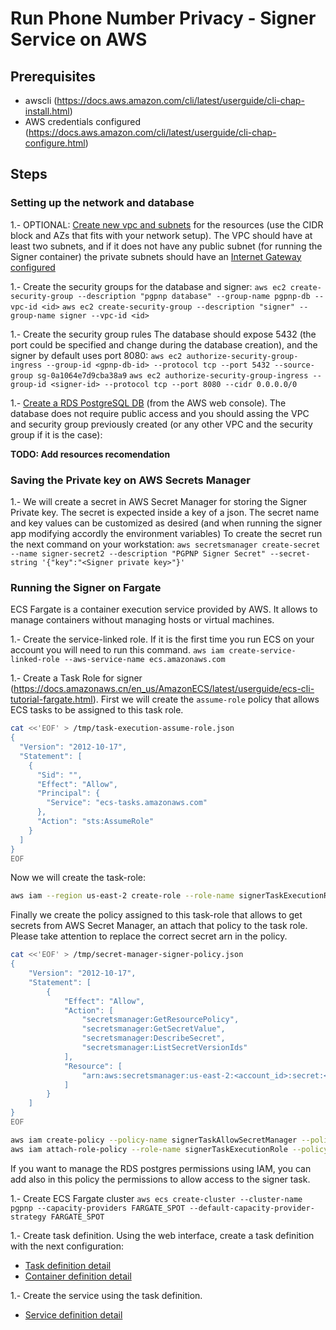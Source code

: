 # Run Phone Number Privacy - Signer Service on AWS

## Prerequisites

- awscli (https://docs.aws.amazon.com/cli/latest/userguide/cli-chap-install.html)
- AWS credentials configured (https://docs.aws.amazon.com/cli/latest/userguide/cli-chap-configure.html)

## Steps

### Setting up the network and database

1.- OPTIONAL: [Create new vpc and subnets](https://docs.aws.amazon.com/directoryservice/latest/admin-guide/gsg_create_vpc.html) for the resources (use the CIDR block and AZs that fits with your network setup). The VPC should have at least two subnets, and if it does not have any public subnet (for running the Signer container) the private subnets should have an [Internet Gateway configured](https://docs.aws.amazon.com/vpc/latest/userguide/VPC_Internet_Gateway.html)

1.- Create the security groups for the database and signer:
  `aws ec2 create-security-group --description "pgpnp database" --group-name pgpnp-db --vpc-id <id>`
  `aws ec2 create-security-group --description "signer" --group-name signer --vpc-id <id>`

1.- Create the security group rules The database should expose 5432 (the port could be specified and change during the database creation), and the signer by default uses port 8080:
  `aws ec2 authorize-security-group-ingress --group-id <gpnp-db-id> --protocol tcp --port 5432 --source-group sg-0a1064e7d9cba38a9`
  `aws ec2 authorize-security-group-ingress --group-id <signer-id> --protocol tcp --port 8080 --cidr 0.0.0.0/0`

1.- [Create a RDS PostgreSQL DB](https://docs.aws.amazon.com/AmazonRDS/latest/UserGuide/USER_CreateDBInstance.html) (from the AWS web console).
The database does not require public access and you should assing the VPC and security group previously created (or any other VPC and the security group if it is the case):

**TODO: Add resources recomendation**

### Saving the Private key on AWS Secrets Manager

1.- We will create a secret in AWS Secret Manager for storing the Signer Private key. The secret is expected inside a key of a json. 
The secret name and key values can be customized as desired (and when running the signer app modifying accordly the environment variables)
To create the secret run the next command on your workstation:
  `aws secretsmanager create-secret --name signer-secret2 --description "PGPNP Signer Secret" --secret-string '{"key":"<Signer private key>"}'`

### Running the Signer on Fargate

ECS Fargate is a container execution service provided by AWS. It allows to manage containers without managing hosts or virtual machines.

1.- Create the service-linked role. If it is the first time you run ECS on your account you will need to run this command.
  `aws iam create-service-linked-role --aws-service-name ecs.amazonaws.com`

1.- Create a Task Role for signer (https://docs.amazonaws.cn/en_us/AmazonECS/latest/userguide/ecs-cli-tutorial-fargate.html).
First we will create the `assume-role` policy that allows ECS tasks to be assigned to this task role. 

```bash
cat <<'EOF' > /tmp/task-execution-assume-role.json
{
  "Version": "2012-10-17",
  "Statement": [
    {
      "Sid": "",
      "Effect": "Allow",
      "Principal": {
        "Service": "ecs-tasks.amazonaws.com"
      },
      "Action": "sts:AssumeRole"
    }
  ]
}
EOF
```

Now  we will create the task-role:

```bash
aws iam --region us-east-2 create-role --role-name signerTaskExecutionRole --assume-role-policy-document file:///tmp/task-execution-assume-role.json
```

Finally we create the policy assigned to this task-role that allows to get secrets from AWS Secret Manager, an attach that policy to the task role. Please take attention to replace the correct secret arn in the policy.

```bash
cat <<'EOF' > /tmp/secret-manager-signer-policy.json
{
    "Version": "2012-10-17",
    "Statement": [
        {
            "Effect": "Allow",
            "Action": [
                "secretsmanager:GetResourcePolicy",
                "secretsmanager:GetSecretValue",
                "secretsmanager:DescribeSecret",
                "secretsmanager:ListSecretVersionIds"
            ],
            "Resource": [
                "arn:aws:secretsmanager:us-east-2:<account_id>:secret:<secret_id>"
            ]
        }
    ]
}
EOF

aws iam create-policy --policy-name signerTaskAllowSecretManager --policy-document file:///tmp/secret-manager-signer-policy.json
aws iam attach-role-policy --role-name signerTaskExecutionRole --policy-arn arn:aws:iam::<account_id>:policy/signerTaskAllowSecretManager
```

If you want to manage the RDS postgres permissions using IAM, you can add also in this policy the permissions to allow access to the signer task.

1.- Create ECS Fargate cluster
  `aws ecs create-cluster --cluster-name pgpnp --capacity-providers FARGATE_SPOT --default-capacity-provider-strategy FARGATE_SPOT`

1.- Create task definition. Using the web interface, create a task definition with the next configuration:

- [Task definition detail](./images/fargate-task-definition.png)
- [Container definition detail](./images/fargate-container-definition.png)

1.- Create the service using the task definition.

- [Service definition detail](./images/ffargate-service-definition.png)
